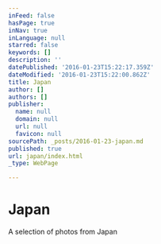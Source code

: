```yaml
---
inFeed: false
hasPage: true
inNav: true
inLanguage: null
starred: false
keywords: []
description: ''
datePublished: '2016-01-23T15:22:17.359Z'
dateModified: '2016-01-23T15:22:00.862Z'
title: Japan
author: []
authors: []
publisher:
  name: null
  domain: null
  url: null
  favicon: null
sourcePath: _posts/2016-01-23-japan.md
published: true
url: japan/index.html
_type: WebPage

---
```

# Japan

A selection of photos from Japan